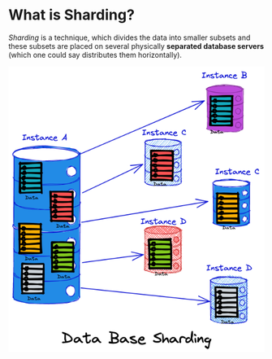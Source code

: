 # What is Sharding?

*Sharding* is a technique, which divides the data into smaller subsets and these subsets are 
placed on several physically **separated database servers** (which one could say distributes them horizontally).


![BD](https://github.com/GeorgeCodde/Data-Base-Sharding/blob/main/DataBaseSharding.png.png)
